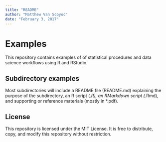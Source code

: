 ```yaml
---
title: "README"
author: "Matthew Van Scoyoc"
date: "February 3, 2017"
---
```


# Examples

This repository contains examples of of statistical procedures and data science workflows using R and RStudio.

## Subdirectory examples
Most subdirectories will include a README file (README.md) explaining the 
purpose of the subdirectory, an R script (*.R), an RMarkdown script (*.Rmd), and
supporting or reference materials (mostly in *.pdf).

## License
This repository is licensed under the MIT License. It is free to distribute, 
copy, and modify this repository without restriction.
